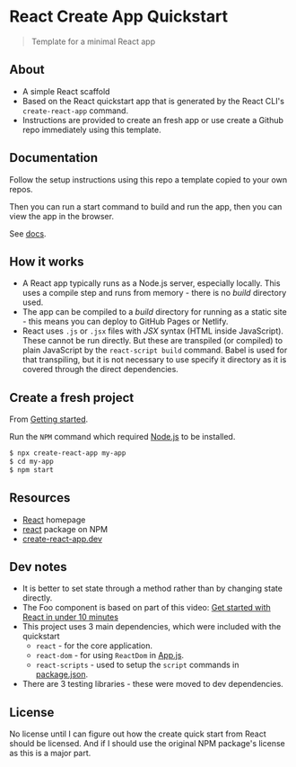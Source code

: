 # React Create App Quickstart
> Template for a minimal React app


## About

- A simple React scaffold
- Based on the React quickstart app that is generated by the React CLI's `create-react-app` command.
- Instructions are provided to create an fresh app or use create a Github repo immediately using this template.


## Documentation

Follow the setup instructions using this repo a template copied to your own repos.

Then you can run a start command to build and run the app, then you can view the app in the browser.

See [docs](/docs/README.md).


## How it works

- A React app typically runs as a Node.js server, especially locally. This uses a compile step and runs from memory - there is no _build_ directory used.
- The app can be compiled to a _build_ directory for running as a static site - this means you can deploy to GitHub Pages or Netlify.
- React uses `.js` or `.jsx` files with _JSX_ syntax (HTML inside JavaScript). These cannot be run directly. But these are transpiled (or compiled) to plain JavaScript by the `react-script build` command. Babel is used for that transpiling, but it is not necessary to use specify it directory as it is covered through the direct dependencies.


## Create a fresh project

From [Getting started](https://create-react-app.dev/docs/getting-started/).

Run the `NPM` command which required [Node.js](https://gist.github.com/MichaelCurrin/aa1fc56419a355972b96bce23f3bccba) to be installed.

```sh
$ npx create-react-app my-app
$ cd my-app
$ npm start
```


## Resources

- [React](https://reactjs.org/) homepage
- [react](https://www.npmjs.com/package/react) package on NPM
- [create-react-app.dev](https://create-react-app.dev/)


## Dev notes

- It is better to set state through a method rather than by changing state directly.
- The Foo component is based on part of this video: [Get started with React in under 10 minutes](https://youtu.be/K02AkMbV1HM)
- This project uses 3 main dependencies, which were included with the quickstart
    - `react` - for the core application.
    - `react-dom` - for using `ReactDom` in [App.js](/src/App.js).
    - `react-scripts` - used to setup the `script` commands in [package.json](/package.json).
- There are 3 testing libraries - these were moved to dev dependencies.


## License

No license until I can figure out how the create quick start from React should be licensed. And if I should use the original NPM package's license as this is a major part.
